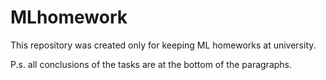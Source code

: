 # MLhomework
This repository was created only for keeping ML homeworks at university.

P.s. all conclusions of the tasks are at the bottom of the paragraphs.

